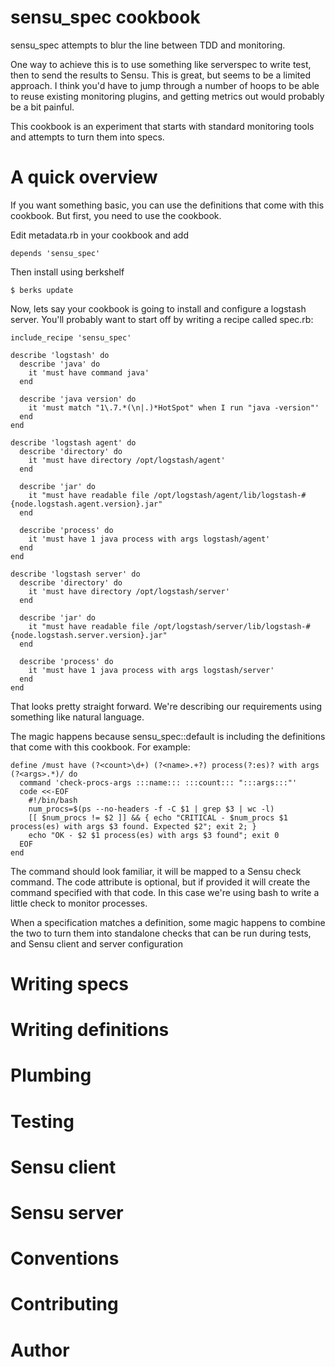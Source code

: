 sensu\_spec cookbook
===================

sensu\_spec attempts to blur the line between TDD and monitoring.

One way to achieve this is to use something like serverspec to write test, then to send the results to Sensu. This is great, but seems to be a limited approach. I think you'd have to jump through a number of hoops to be able to reuse existing monitoring plugins, and getting metrics out would probably be a bit painful.

This cookbook is an experiment that starts with standard monitoring tools and attempts to turn them into specs.

A quick overview
==================

If you want something basic, you can use the definitions that come with this cookbook. But first, you need to use the cookbook.

Edit metadata.rb in your cookbook and add

    depends 'sensu_spec'

Then install using berkshelf

    $ berks update


Now, lets say your cookbook is going to install and configure a logstash server. You'll probably want to start off by writing a recipe called spec.rb:

    include_recipe 'sensu_spec'

    describe 'logstash' do
      describe 'java' do
        it 'must have command java'
      end

      describe 'java version' do
        it 'must match "1\.7.*(\n|.)*HotSpot" when I run "java -version"'
      end
    end

    describe 'logstash agent' do
      describe 'directory' do
        it 'must have directory /opt/logstash/agent'
      end

      describe 'jar' do
        it "must have readable file /opt/logstash/agent/lib/logstash-#{node.logstash.agent.version}.jar"
      end

      describe 'process' do
        it 'must have 1 java process with args logstash/agent'
      end
    end

    describe 'logstash server' do
      describe 'directory' do
        it 'must have directory /opt/logstash/server'
      end

      describe 'jar' do
        it "must have readable file /opt/logstash/server/lib/logstash-#{node.logstash.server.version}.jar"
      end

      describe 'process' do
        it 'must have 1 java process with args logstash/server'
      end
    end

That looks pretty straight forward. We're describing our requirements using something like natural language.

The magic happens because sensu\_spec::default is including the definitions that come with this cookbook. For example:

    define /must have (?<count>\d+) (?<name>.+?) process(?:es)? with args (?<args>.*)/ do
      command 'check-procs-args :::name::: :::count::: ":::args:::"'
      code <<-EOF
        #!/bin/bash
        num_procs=$(ps --no-headers -f -C $1 | grep $3 | wc -l)
        [[ $num_procs != $2 ]] && { echo "CRITICAL - $num_procs $1 process(es) with args $3 found. Expected $2"; exit 2; }
        echo "OK - $2 $1 process(es) with args $3 found"; exit 0
      EOF
    end

The command should look familiar, it will be mapped to a Sensu check command. The code attribute is optional, but if provided it will create the command specified with that code. In this case we're using bash to write a little check to monitor processes.

When a specification matches a definition, some magic happens to combine the two to turn them into standalone checks that can be run during tests, and Sensu client and server configuration

Writing specs
=============

Writing definitions
===================

Plumbing
========

Testing
=======

Sensu client
============


Sensu server
============

Conventions
===========

Contributing
============

Author
======
